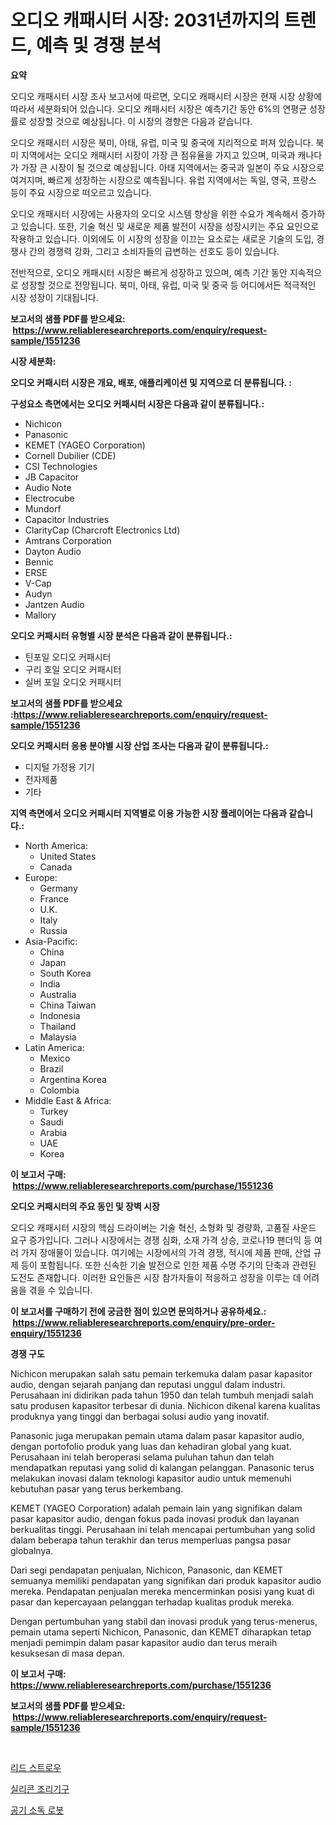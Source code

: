 <p><h1>오디오 캐패시터 시장: 2031년까지의 트렌드, 예측 및 경쟁 분석</h1></p><p><strong>요약</strong></p>
<p><p>오디오 캐패시터 시장 조사 보고서에 따르면, 오디오 캐패시터 시장은 현재 시장 상황에 따라서 세분화되어 있습니다. 오디오 캐패시터 시장은 예측기간 동안 6%의 연평균 성장률로 성장할 것으로 예상됩니다. 이 시장의 경향은 다음과 같습니다.</p><p>오디오 캐패시터 시장은 북미, 아태, 유럽, 미국 및 중국에 지리적으로 퍼져 있습니다. 북미 지역에서는 오디오 캐패시터 시장이 가장 큰 점유율을 가지고 있으며, 미국과 캐나다가 가장 큰 시장이 될 것으로 예상됩니다. 아태 지역에서는 중국과 일본이 주요 시장으로 여겨지며, 빠르게 성장하는 시장으로 예측됩니다. 유럽 지역에서는 독일, 영국, 프랑스 등이 주요 시장으로 떠오르고 있습니다.</p><p>오디오 캐패시터 시장에는 사용자의 오디오 시스템 향상을 위한 수요가 계속해서 증가하고 있습니다. 또한, 기술 혁신 및 새로운 제품 발전이 시장을 성장시키는 주요 요인으로 작용하고 있습니다. 이외에도 이 시장의 성장을 이끄는 요소로는 새로운 기술의 도입, 경쟁사 간의 경쟁력 강화, 그리고 소비자들의 급변하는 선호도 등이 있습니다.</p><p>전반적으로, 오디오 캐패시터 시장은 빠르게 성장하고 있으며, 예측 기간 동안 지속적으로 성장할 것으로 전망됩니다. 북미, 아태, 유럽, 미국 및 중국 등 어디에서든 적극적인 시장 성장이 기대됩니다.</p></p>
<p><strong>보고서의 샘플 PDF를 받으세요: &nbsp;<a href="https://www.reliableresearchreports.com/enquiry/request-sample/1551236">https://www.reliableresearchreports.com/enquiry/request-sample/1551236</a></strong></p>
<p><strong>시장 세분화:</strong></p>
<p><strong> 오디오 커패시터 시장은 개요, 배포, 애플리케이션 및 지역으로 더 분류됩니다. :</strong></p>
<p><strong>구성요소 측면에서는 오디오 커패시터 시장은 다음과 같이 분류됩니다.:</strong></p>
<p><ul><li>Nichicon</li><li>Panasonic</li><li>KEMET (YAGEO Corporation)</li><li>Cornell Dubilier (CDE)</li><li>CSI Technologies</li><li>JB Capacitor</li><li>Audio Note</li><li>Electrocube</li><li>Mundorf</li><li>Capacitor Industries</li><li>ClarityCap (Charcroft Electronics Ltd)</li><li>Amtrans Corporation</li><li>Dayton Audio</li><li>Bennic</li><li>ERSE</li><li>V-Cap</li><li>Audyn</li><li>Jantzen Audio</li><li>Mallory</li></ul></p>
<p><strong> 오디오 커패시터 유형별 시장 분석은 다음과 같이 분류됩니다.:</strong></p>
<p><ul><li>틴포일 오디오 커패시터</li><li>구리 호일 오디오 커패시터</li><li>실버 포일 오디오 커패시터</li></ul></p>
<p><strong>보고서의 샘플 PDF를 받으세요 :<a href="https://www.reliableresearchreports.com/enquiry/request-sample/1551236">https://www.reliableresearchreports.com/enquiry/request-sample/1551236</a></strong></p>
<p><strong> 오디오 커패시터 응용 분야별 시장 산업 조사는 다음과 같이 분류됩니다.:</strong></p>
<p><ul><li>디지털 가정용 기기</li><li>전자제품</li><li>기타</li></ul></p>
<p><strong>지역 측면에서 오디오 커패시터 지역별로 이용 가능한 시장 플레이어는 다음과 같습니다.:</strong></p>
<p><ul>
    <li>
        North America:
        <ul>
            <li>United States</li>
            <li>Canada</li>
        </ul>
    </li>
    <li>
        Europe:
        <ul>
            <li>Germany</li>
            <li>France</li>
            <li>U.K.</li>
            <li>Italy</li>
            <li>Russia</li>
        </ul>
    </li>
    <li>
        Asia-Pacific:
        <ul>
            <li>China</li>
            <li>Japan</li>
            <li>South Korea</li>
            <li>India</li>
            <li>Australia</li>
            <li>China Taiwan</li>
            <li>Indonesia</li>
            <li>Thailand</li>
            <li>Malaysia</li>
        </ul>
    </li>
    <li>
        Latin America:
        <ul>
            <li>Mexico</li>
            <li>Brazil</li>
            <li>Argentina Korea</li>
            <li>Colombia</li>
        </ul>
    </li>
    <li>
        Middle East & Africa:
        <ul>
            <li>Turkey</li>
            <li>Saudi</li>
            <li>Arabia</li>
            <li>UAE</li>
            <li>Korea</li>
        </ul>
    </li>
    </ul></p>
<p><strong>이 보고서 구매: &nbsp;<a href="https://www.reliableresearchreports.com/purchase/1551236">https://www.reliableresearchreports.com/purchase/1551236</a></strong></p>
<p><strong>오디오 커패시터의 주요 동인 및 장벽 시장</strong></p>
<p><p>오디오 캐패시터 시장의 핵심 드라이버는 기술 혁신, 소형화 및 경량화, 고품질 사운드 요구 증가입니다. 그러나 시장에서는 경쟁 심화, 소재 가격 상승, 코로나19 팬더믹 등 여러 가지 장애물이 있습니다. 여기에는 시장에서의 가격 경쟁, 적시에 제품 판매, 산업 규제 등이 포함됩니다. 또한 신속한 기술 발전으로 인한 제품 수명 주기의 단축과 관련된 도전도 존재합니다. 이러한 요인들은 시장 참가자들이 적응하고 성장을 이루는 데 어려움을 겪을 수 있습니다.</p></p>
<p><strong>이 보고서를 구매하기 전에 궁금한 점이 있으면 문의하거나 공유하세요.: &nbsp;<a href="https://www.reliableresearchreports.com/enquiry/pre-order-enquiry/1551236">https://www.reliableresearchreports.com/enquiry/pre-order-enquiry/1551236</a></strong></p>
<p><strong>경쟁 구도</strong></p>
<p><p>Nichicon merupakan salah satu pemain terkemuka dalam pasar kapasitor audio, dengan sejarah panjang dan reputasi unggul dalam industri. Perusahaan ini didirikan pada tahun 1950 dan telah tumbuh menjadi salah satu produsen kapasitor terbesar di dunia. Nichicon dikenal karena kualitas produknya yang tinggi dan berbagai solusi audio yang inovatif.</p><p>Panasonic juga merupakan pemain utama dalam pasar kapasitor audio, dengan portofolio produk yang luas dan kehadiran global yang kuat. Perusahaan ini telah beroperasi selama puluhan tahun dan telah mendapatkan reputasi yang solid di kalangan pelanggan. Panasonic terus melakukan inovasi dalam teknologi kapasitor audio untuk memenuhi kebutuhan pasar yang terus berkembang.</p><p>KEMET (YAGEO Corporation) adalah pemain lain yang signifikan dalam pasar kapasitor audio, dengan fokus pada inovasi produk dan layanan berkualitas tinggi. Perusahaan ini telah mencapai pertumbuhan yang solid dalam beberapa tahun terakhir dan terus memperluas pangsa pasar globalnya.</p><p>Dari segi pendapatan penjualan, Nichicon, Panasonic, dan KEMET semuanya memiliki pendapatan yang signifikan dari produk kapasitor audio mereka. Pendapatan penjualan mereka mencerminkan posisi yang kuat di pasar dan kepercayaan pelanggan terhadap kualitas produk mereka.</p><p>Dengan pertumbuhan yang stabil dan inovasi produk yang terus-menerus, pemain utama seperti Nichicon, Panasonic, dan KEMET diharapkan tetap menjadi pemimpin dalam pasar kapasitor audio dan terus meraih kesuksesan di masa depan.</p></p>
<p><strong>이 보고서 구매: &nbsp; <a href="https://www.reliableresearchreports.com/purchase/1551236">https://www.reliableresearchreports.com/purchase/1551236</a></strong></p>
<p><strong>보고서의 샘플 PDF를 받으세요: &nbsp;<a href="https://www.reliableresearchreports.com/enquiry/request-sample/1551236">https://www.reliableresearchreports.com/enquiry/request-sample/1551236</a></strong><strong></strong></p>
<p>&nbsp;</p>
<p><p><a href="https://github.com/oajzkywllm460/Market-Research-Report-List-1/blob/main/89526486711.md">리드 스트로우</a></p><p><a href="https://github.com/darrellockm3ytan895656/Market-Research-Report-List-1/blob/main/77710686710.md">실리콘 조리기구</a></p><p><a href="https://github.com/vsr06p4p49/Market-Research-Report-List-1/blob/main/48959446712.md">공기 소독 로봇</a></p></p>